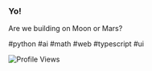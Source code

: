 ### Yo!

Are we building on Moon or Mars?

#python #ai #math #web #typescript #ui

![Profile Views](https://komarev.com/ghpvc/?username=garbalau-github&color=blue)
